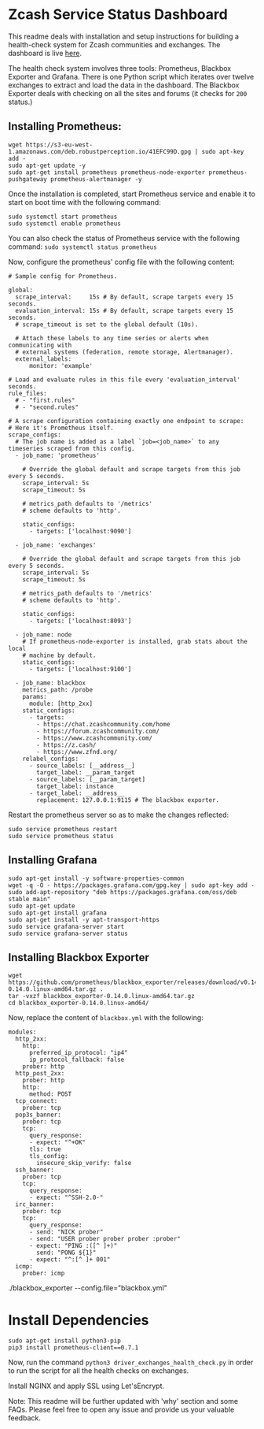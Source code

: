 # Zcash Service Status Dashboard
This readme deals with installation and setup instructions for building a health-check system for Zcash communities and exchanges. The dashboard is live [here](https://zcashservicestatus.info).

The health check system involves three tools: Prometheus, Blackbox Exporter and Grafana. There is one Python script which iterates over twelve exchanges to extract and load the data in the dashboard. The Blackbox Exporter deals with checking on all the sites and forums (it checks for `200` status.)

## Installing Prometheus:
```
wget https://s3-eu-west-1.amazonaws.com/deb.robustperception.io/41EFC99D.gpg | sudo apt-key add -
sudo apt-get update -y
sudo apt-get install prometheus prometheus-node-exporter prometheus-pushgateway prometheus-alertmanager -y
```
Once the installation is completed, start Prometheus service and enable it to start on boot time with the following command:
```
sudo systemctl start prometheus
sudo systemctl enable prometheus
```
You can also check the status of Prometheus service with the following command:
`sudo systemctl status prometheus`

Now, configure the prometheus' config file with the following content:
```
# Sample config for Prometheus.

global:
  scrape_interval:     15s # By default, scrape targets every 15 seconds.
  evaluation_interval: 15s # By default, scrape targets every 15 seconds.
  # scrape_timeout is set to the global default (10s).

  # Attach these labels to any time series or alerts when communicating with
  # external systems (federation, remote storage, Alertmanager).
  external_labels:
      monitor: 'example'

# Load and evaluate rules in this file every 'evaluation_interval' seconds.
rule_files:
  # - "first.rules"
  # - "second.rules"

# A scrape configuration containing exactly one endpoint to scrape:
# Here it's Prometheus itself.
scrape_configs:
  # The job name is added as a label `job=<job_name>` to any timeseries scraped from this config.
  - job_name: 'prometheus'

    # Override the global default and scrape targets from this job every 5 seconds.
    scrape_interval: 5s
    scrape_timeout: 5s

    # metrics_path defaults to '/metrics'
    # scheme defaults to 'http'.

    static_configs:
      - targets: ['localhost:9090']
  
  - job_name: 'exchanges'

    # Override the global default and scrape targets from this job every 5 seconds.
    scrape_interval: 5s
    scrape_timeout: 5s

    # metrics_path defaults to '/metrics'
    # scheme defaults to 'http'.

    static_configs:
      - targets: ['localhost:8093']

  - job_name: node
    # If prometheus-node-exporter is installed, grab stats about the local
    # machine by default.
    static_configs:
      - targets: ['localhost:9100']

  - job_name: blackbox
    metrics_path: /probe
    params:
      module: [http_2xx]
    static_configs:
      - targets:
        - https://chat.zcashcommunity.com/home
        - https://forum.zcashcommunity.com/
        - https://www.zcashcommunity.com/
        - https://z.cash/
        - https://www.zfnd.org/
    relabel_configs:
      - source_labels: [__address__]
        target_label: __param_target
      - source_labels: [__param_target]
        target_label: instance
      - target_label: __address__
        replacement: 127.0.0.1:9115 # The blackbox exporter.
```
Restart the prometheus server so as to make the changes reflected:
```
sudo service prometheus restart
sudo service prometheus status
```

## Installing Grafana
```
sudo apt-get install -y software-properties-common
wget -q -O - https://packages.grafana.com/gpg.key | sudo apt-key add -
sudo add-apt-repository "deb https://packages.grafana.com/oss/deb stable main"
sudo apt-get update
sudo apt-get install grafana
sudo apt-get install -y apt-transport-https
sudo service grafana-server start
sudo service grafana-server status
```

## Installing Blackbox Exporter
```
wget https://github.com/prometheus/blackbox_exporter/releases/download/v0.14.0/blackbox_exporter-0.14.0.linux-amd64.tar.gz .
tar -vxzf blackbox_exporter-0.14.0.linux-amd64.tar.gz
cd blackbox_exporter-0.14.0.linux-amd64/
```
Now, replace the content of `blackbox.yml` with the following:
```
modules:
  http_2xx:
    http:
      preferred_ip_protocol: "ip4"
      ip_protocol_fallback: false
    prober: http
  http_post_2xx:
    prober: http
    http:
      method: POST
  tcp_connect:
    prober: tcp
  pop3s_banner:
    prober: tcp
    tcp:
      query_response:
      - expect: "^+OK"
      tls: true
      tls_config:
        insecure_skip_verify: false
  ssh_banner:
    prober: tcp
    tcp:
      query_response:
      - expect: "^SSH-2.0-"
  irc_banner:
    prober: tcp
    tcp:
      query_response:
      - send: "NICK prober"
      - send: "USER prober prober prober :prober"
      - expect: "PING :([^ ]+)"
        send: "PONG ${1}"
      - expect: "^:[^ ]+ 001"
  icmp:
    prober: icmp

```
./blackbox_exporter --config.file="blackbox.yml"

# Install Dependencies
```
sudo apt-get install python3-pip
pip3 install prometheus-client==0.7.1
```

Now, run the command `python3 driver_exchanges_health_check.py` in order to run the script for all the health checks on exchanges.


Install NGINX and apply SSL using Let'sEncrypt.

Note: This readme will be further updated with 'why' section and some FAQs. Please feel free to open any issue and provide us your valuable feedback.
